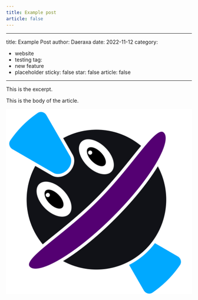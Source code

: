 ```yaml
---
title: Example post
article: false
---
```

<!--Everything below this line is the example post. The above is necessary just to hide it completely from the website-->
---
title: Example Post
author: Daeraxa
date: 2022-11-12
category:
  - website
  - testing
tag:
  - new feature
  - placeholder
sticky: false
star: false
article: false
---

This is the excerpt.

<!-- more -->

This is the body of the article.

![image](./assets/test.png)
